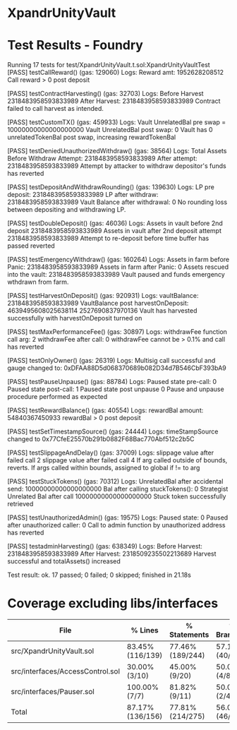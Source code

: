# XpandrUnityVault

# Test Results - Foundry

Running 17 tests for test/XpandrUnityVault.t.sol:XpandrUnityVaultTest
[PASS] testCallReward() (gas: 129060)
Logs:
  Reward amt:  1952628208512
  Call reward > 0 post deposit

[PASS] testContractHarvesting() (gas: 32703)
Logs:
  Before Harvest 2318483958593833989  After Harvest: 2318483958593833989
  Contract failed to call harvest as intended.

[PASS] testCustomTX() (gas: 459933)
Logs:
  Vault UnrelatedBal pre swap =  10000000000000000000
  Vault UnrelatedBal post swap:  0
  Vault has 0 unrelatedTokenBal post swap, increasing rewardTokenBal

[PASS] testDeniedUnauthorizedWithdraw() (gas: 38564)
Logs:
  Total Assets Before Withdraw Attempt: 2318483958593833989 After attempt: 2318483958593833989
  Attempt by attacker to withdraw depositor's funds has reverted

[PASS] testDepositAndWithdrawRounding() (gas: 139630)
Logs:
  LP pre deposit:  2318483958593833989 LP after withdraw:  2318483958593833989
  Vault Balance after withdrawal: 0
  No rounding loss between depositing and withdrawing LP.

[PASS] testDoubleDeposit() (gas: 46036)
Logs:
  Assets in vault before 2nd deposit 2318483958593833989
  Assets in vault after 2nd deposit attempt 2318483958593833989
  Attempt to re-deposit before time buffer has passed reverted

[PASS] testEmergencyWithdraw() (gas: 160264)
Logs:
  Assets in farm before Panic: 2318483958593833989
  Assets in farm after Panic: 0
  Assets rescued into the vault: 2318483958593833989
  Vault paused and funds emergency wthdrawn from farm.

[PASS] testHarvestOnDeposit() (gas: 920931)
Logs:
  vaultBalance: 2318483958593833989
  VaultBalance post harvestOnDeposit: 4639495608025638114
  2527690837970136
  Vault has harvested successfully with harvestOnDeposit turned on

[PASS] testMaxPerformanceFee() (gas: 30897)
Logs:
  withdrawFee function call arg:  2
  withdrawFee after call: 0
  withdrawFee cannot be > 0.1% and call has reverted

[PASS] testOnlyOwner() (gas: 26319)
Logs:
  Multisig call successful and gauge changed to: 0xDFAA88D5d068370689b082D34d7B546CbF393bA9

[PASS] testPauseUnpause() (gas: 88784)
Logs:
  Paused state pre-call: 0
  Paused state post-call: 1
  Paused state post unpause 0
  Pause and unpause procedure performed as expected

[PASS] testRewardBalance() (gas: 40554)
Logs:
  rewardBal amount:  54840367450933
  rewardBal > 0 post deposit

[PASS] testSetTimestampSource() (gas: 24444)
Logs:
  timeStampSource changed to 0x77CfeE25570b291b0882F68Bac770Abf512c2b5C

[PASS] testSlippageAndDelay() (gas: 37009)
Logs:
  slippage value after failed call 2
  slippage value after failed call 4
  If arg called outside of bounds, reverts. If  args called within bounds, assigned to global if != to arg

[PASS] testStuckTokens() (gas: 70312)
Logs:
  UnrelatedBal after accidental send: 10000000000000000000 Bal after calling stuckTokens(): 0
  Strategist Unrelated Bal after call 10000000000000000000
  Stuck token successfully retrieved

[PASS] testUnauthorizedAdmin() (gas: 19575)
Logs:
  Paused state: 0
  Paused after unauthorized caller: 0
  Call to admin function by unauthorized address has reverted

[PASS] testadminHarvesting() (gas: 638349)
Logs:
  Before Harvest: 2318483958593833989  After Harvest: 2318509235502213689
  Harvest successful and totalAssets() increased

Test result: ok. 17 passed; 0 failed; 0 skipped; finished in 21.18s

# Coverage excluding libs/interfaces
| File                                         | % Lines          | % Statements     | % Branches      | % Funcs        |
|----------------------------------------------|------------------|------------------|-----------------|----------------|
| src/XpandrUnityVault.sol                     | 83.45% (116/139) | 77.46% (189/244) | 57.14% (40/70)  | 83.33% (30/36) |
| src/interfaces/AccessControl.sol             | 30.00% (3/10)    | 45.00% (9/20)    | 50.00% (4/8)    | 50.00% (3/6)   |
| src/interfaces/Pauser.sol                    | 100.00% (7/7)    | 81.82% (9/11)    | 50.00% (2/4)    | 100.00% (5/5)  |
| Total                                        | 87.17% (136/156) | 77.81% (214/275) | 56.09% (46/82)  | 93.61% (44/47) |
